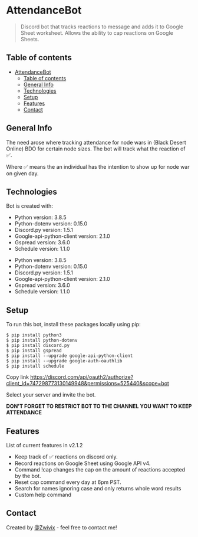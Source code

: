 # AttendanceBot

> Discord bot that tracks reactions to message and adds it to Google Sheet worksheet. Allows the ability to cap reactions on Google Sheets.

## Table of contents

- [AttendanceBot](#attendancebot)
  - [Table of contents](#table-of-contents)
  - [General Info](#general-info)
  - [Technologies](#technologies)
  - [Setup](#setup)
  - [Features](#features)
  - [Contact](#contact)

## General Info

The need arose where tracking attendance for node wars in (Black Desert Online) BDO for certain node
sizes. The bot will track what the reaction of ✅.

Where ✅ means the an individual has the intention to show up for node war on given day.

## Technologies

Bot is created with:
* Python version: 3.8.5
* Python-dotenv version: 0.15.0
* Discord.py version: 1.5.1
* Google-api-python-client version: 2.1.0
* Gspread version: 3.6.0
* Schedule version: 1.1.0

- Python version: 3.8.5
- Python-dotenv version: 0.15.0
- Discord.py version: 1.5.1
- Google-api-python-client version: 2.1.0
- Gspread version: 3.6.0
- Schedule version: 1.1.0

## Setup

To run this bot, install these packages locally using pip:

```
$ pip install python3
$ pip install python-dotenv
$ pip install discord.py
$ pip install gspread
$ pip install --upgrade google-api-python-client
$ pip install --upgrade google-auth-oauthlib
$ pip install schedule
```

Copy link https://discord.com/api/oauth2/authorize?client_id=747298773130149948&permissions=525440&scope=bot

Select your server and invite the bot.

**DON'T FORGET TO RESTRICT BOT TO THE CHANNEL YOU WANT TO KEEP ATTENDANCE**

## Features

List of current features in v2.1.2

- Keep track of ✅ reactions on discord only.
- Record reactions on Google Sheet using Google API v4.
- Command !cap changes the cap on the amount of reactions accepted by the bot.
- Reset cap command every day at 6pm PST.
- Search for names ignoring case and only returns whole word results
- Custom help command

## Contact

Created by [@Zwivix](https://github.com/Zwivee) - feel free to contact me!
